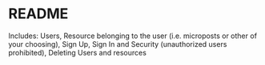 # README


Includes: Users, Resource belonging to the user (i.e. microposts or other of your choosing), Sign Up, Sign In and Security (unauthorized users prohibited), Deleting Users and resources
